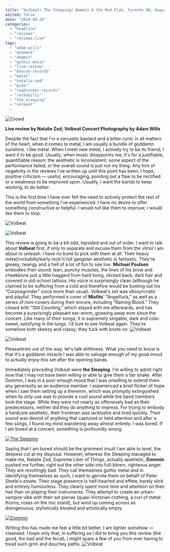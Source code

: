 ```yaml
---
title: "Volbeat/ The Sleeping/ Dommin @ the Mod Club, Toronto ON, August 17, 2010"
edited: false
date: "2010-08-20"
categories:
  - "headline"
  - "reviews"
  - "reviews-live"
tags:
  - "adam-wills"
  - "denmark"
  - "dommin"
  - "gothic-metal"
  - "live-review"
  - "mascot-records"
  - "metal"
  - "natalie-zed"
  - "punk"
  - "roadrunner-records"
  - "rockabilly"
  - "the-sleeping"
  - "volbeat"
---
```


![](http://www.hellbound.ca/wp-content/uploads/2010/08/IMG_90471.jpg "Crowd")

**Live review by Natalie Zed; Volbeat Concert Photography by Adam Wills**

Despite the fact that I'm a sarcastic bastard and a bitter cynic in all matters of the heart, when it comes to metal, I am usually a bundle of goddamn sunshine. I like metal. When I meet new metal, I actively try to be its friend; I want it to be good. Usually, when music disappoints me, it's for a justifiable, quantifiable reason: the aesthetic is inconsistent; some aspect of the performance failed; or the overall sound is just not my thing. Any hint of negativity in the reviews I've written up until this point has been, I hope, positive criticism — useful, encouraging, pointing out a flaw to be rectified or a weakness to be improved upon. Usually, I want the bands to keep working, to do better.

This is the first time I have ever felt the need to actively protect the rest of the world from something I've experienced. I have no desire to offer something constructive or helpful. I would not like them to improve; I would like them to stop.

![](http://www.hellbound.ca/wp-content/uploads/2010/08/IMG_9036.jpg "Volbeat")

![](http://www.hellbound.ca/wp-content/uploads/2010/08/IMG_8987.jpg "Volbeat")

This review is going to be a bit odd, lopsided and out of order. I want to talk about **Volbeat** first, if only to separate and excuse them from the vitriol I am about to unleash. I have no bone to pick with them at all. Their heavy metal/rockabilly/early rock'n'roll gangster aesthetic is fantastic. They're greasy, twangy and a hell of a lot of fun to see live. **Michael Poulsen** embodies their sound: lean, punchy muscles, the lines of his brow and cheekbone just a little haggard from hard living, slicked back, dark hair and covered in old-school tattoos. His voice is surprisingly clean (although he claimed to be suffering from a cold and therefore would be busting out his “Corpsegrinder” voice more than usual). Volbeat's set was idiosyncratic and playful. They performed a cover of **Misfits**' “Angelfuck,” as well as a series of mini-covers during their encore, including “Raining Blood.” They closed with “Still Counting,” which stayed with me afterwards, and has become a surprisingly pleasant ear-worm, gnawing away ever since the concert. Like many of their songs, it is supremely singable, dark and cola-sweet, satisfying in the lungs. I'd love to see Volbeat again. They're somehow both skeezy and classy; they fuck with boots on. ![](http://www.hellbound.ca/wp-content/uploads/2010/08/IMG_9006.jpg "Volbeat")

![](http://www.hellbound.ca/wp-content/uploads/2010/08/IMG_8906.jpg "Volbeat")

Pleasantries out of the way, let's talk shittiness. What you need to know is that it's a goddamn miracle I was able to salvage enough of my good mood to actually enjoy this set after the opening bands.

Immediately preceding Volbeat were **the Sleeping**. I'm willing to admit right now that I may not have been willing or able to give them a fair shake. After Dommin, I was in a poor enough mood that I was unwilling to extend them any generosity as an audience member. I experienced a brief flicker of hope when I saw them setting up a theremin, which was promptly extinguished when its only use was to provide a cool sound while the band members took the stage. While they were not nearly as offensively bad as their predecessors, neither did they do anything to impress. For trying to embody a hardcore aesthetic, their frontman was lacklustre and tired quickly. Their sound was devoid of anything that captured or held attention and after a few songs, I found my mind wandering away almost entirely. I was bored. If I am bored at a concert, something is profoundly wrong.

[![](http://www.hellbound.ca/wp-content/uploads/2010/08/IMG_8811.jpg "The Sleeping")](http://www.hellbound.ca/wp-content/uploads/2010/08/IMG_8811.jpg)

Saying that I am bored should be the grimmest insult I am able to level, the deepest cut at my disposal. However, whereas the Sleeping managed to make me, Natalie Zed, Supreme Liker of Things, actually apathetic, **Dommin** pushed me further, right out the other side into full-blown, righteous anger. They are revoltingly bad. They call themselves gothic metal and in identifying themselves as such, I want to garrote them on behalf of Peter Steele's estate. Their stage presence is half-hearted and effete, barely slick and entirely humourless. They clearly spent more time and attention on their hair than on playing their instruments. They attempt to create an urban-vampire vibe with their set pieces (quasi-Victorian clothing, a curl of metal thorns, roses on the mic stand), but wind up coming across as disingenuous, stylistically bloated and artistically empty.

[![](http://www.hellbound.ca/wp-content/uploads/2010/08/IMG_8781.jpg "Dommin")](http://www.hellbound.ca/wp-content/uploads/2010/08/IMG_8781.jpg)

Writing this has made me feel a little bit better. I am lighter somehow — cleansed. I hope only that, in suffering as I did to bring you this review (the good, the bad and the fecal), I might spare a few of you from ever having to tread such grim and douchey paths. ![](http://www.hellbound.ca/wp-content/uploads/2010/08/IMG_8990.jpg "Volbeat")
